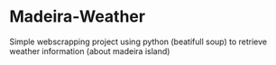 # Madeira-Weather

Simple webscrapping project using python (beatifull soup) to retrieve weather information (about madeira island)

